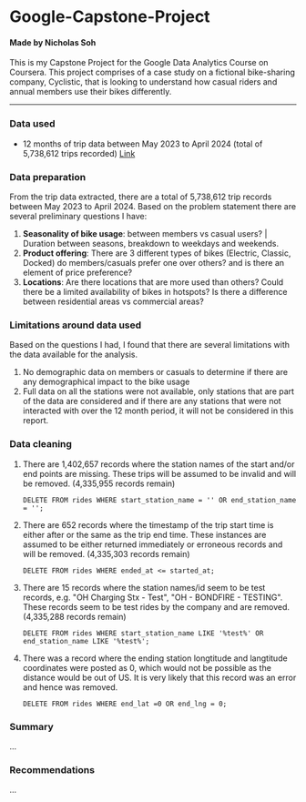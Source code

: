 
# Google-Capstone-Project

#### Made by Nicholas Soh

This is my Capstone Project for the Google Data Analytics Course on Coursera. This project comprises of a case study on a fictional bike-sharing company, Cyclistic, that is looking to understand how casual riders and annual members use their bikes differently. 

---

### Data used

* 12 months of trip data between May 2023 to April 2024 (total of 5,738,612 trips recorded) [Link](https://divvy-tripdata.s3.amazonaws.com/index.html)

### Data preparation

From the trip data extracted, there are a total of 5,738,612 trip records between May 2023 to April 2024. Based on the problem statement there are several preliminary questions I have:

1. __Seasonality of bike usage__: between members vs casual users? | Duration between seasons, breakdown to weekdays and weekends.
2. __Product offering__: There are 3 different types of bikes (Electric, Classic, Docked) do members/casuals prefer one over others? and is there an element of price preference?
3. __Locations__: Are there locations that are more used than others? Could there be a limited availability of bikes in hotspots? Is there a difference between residential areas vs commercial areas?

### Limitations around data used

Based on the questions I had, I found that there are several limitations with the data available for the analysis.

1. No demographic data on members or casuals to determine if there are any demographical impact to the bike usage
2. Full data on all the stations were not available, only stations that are part of the data are considered and if there are any stations that were not interacted with over the 12 month period, it will not be considered in this report. 

### Data cleaning

1. There are 1,402,657 records where the station names of the start and/or end points are missing. These trips will be assumed to be invalid and will be removed. (4,335,955 records remain)

    `DELETE FROM rides WHERE start_station_name = '' OR end_station_name = '';`

2. There are 652 records where the timestamp of the trip start time is either after or the same as the trip end time. These instances are assumed to be either returned immediately or erroneous records and will be removed. (4,335,303 records remain)

    `DELETE FROM rides WHERE ended_at <= started_at;`

3. There are 15 records where the station names/id seem to be test records, e.g. "OH Charging Stx - Test", "OH - BONDFIRE - TESTING". These records seem to be test rides by the company and are removed. (4,335,288 records remain)

    `DELETE FROM rides WHERE start_station_name LIKE '%test%' OR end_station_name LIKE '%test%';`

4. There was a record where the ending station longtitude and langtitude coordinates were posted as 0, which would not be possible as the distance would be out of US. It is very likely that this record was an error and hence was removed. 

    `DELETE FROM rides WHERE end_lat =0 OR end_lng = 0;`

### Summary

...

### Recommendations

...